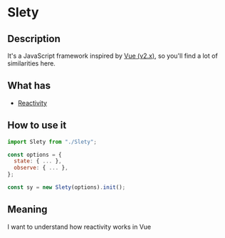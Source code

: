 # Slety

## Description
It's a JavaScript framework inspired by [Vue (v2.x)](https://ru.vuejs.org/), so you'll find a lot of similarities here.

## What has
- [Reactivity](https://github.com/Alexandr-web/Slety/tree/master/options/reactivity.md)

## How to use it
```js
import Slety from "./Slety";

const options = {
  state: { ... },
  observe: { ... },
};

const sy = new Slety(options).init();
```

## Meaning

I want to understand how reactivity works in Vue
